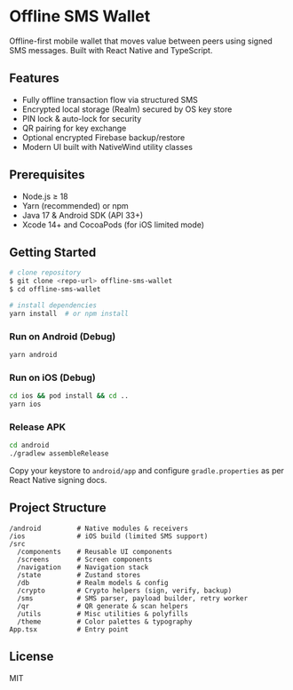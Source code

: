 # Offline SMS Wallet

Offline-first mobile wallet that moves value between peers using signed SMS messages. Built with React Native and TypeScript.

## Features

- Fully offline transaction flow via structured SMS
- Encrypted local storage (Realm) secured by OS key store
- PIN lock & auto-lock for security
- QR pairing for key exchange
- Optional encrypted Firebase backup/restore
- Modern UI built with NativeWind utility classes

## Prerequisites

- Node.js ≥ 18
- Yarn (recommended) or npm
- Java 17 & Android SDK (API 33+)
- Xcode 14+ and CocoaPods (for iOS limited mode)

## Getting Started

```bash
# clone repository
$ git clone <repo-url> offline-sms-wallet
$ cd offline-sms-wallet

# install dependencies
yarn install  # or npm install
```

### Run on Android (Debug)

```bash
yarn android
```

### Run on iOS (Debug)

```bash
cd ios && pod install && cd ..
yarn ios
```

### Release APK

```bash
cd android
./gradlew assembleRelease
```

Copy your keystore to `android/app` and configure `gradle.properties` as per React Native signing docs.

## Project Structure

```
/android         # Native modules & receivers
/ios             # iOS build (limited SMS support)
/src
  /components    # Reusable UI components
  /screens       # Screen components
  /navigation    # Navigation stack
  /state         # Zustand stores
  /db            # Realm models & config
  /crypto        # Crypto helpers (sign, verify, backup)
  /sms           # SMS parser, payload builder, retry worker
  /qr            # QR generate & scan helpers
  /utils         # Misc utilities & polyfills
  /theme         # Color palettes & typography
App.tsx          # Entry point
```

## License

MIT